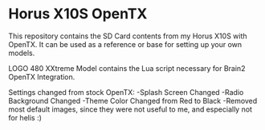 # Horus X10S OpenTX
This repository contains the SD Card contents from my Horus X10S with OpenTX.  It can be used as a reference or base for setting up your own models.

LOGO 480 XXtreme Model contains the Lua script necessary for Brain2 OpenTX Integration.


Settings changed from stock OpenTX:
-Splash Screen Changed
-Radio Background Changed
-Theme Color Changed from Red to Black
-Removed most default images, since they were not useful to me, and especially not for helis :)
